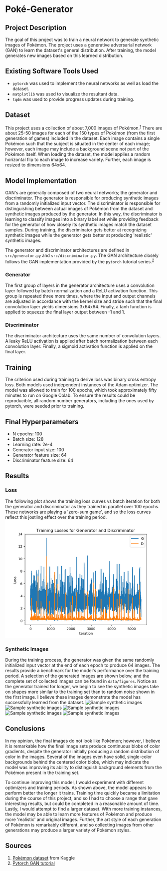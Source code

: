 # Poké-Generator

## Project Description
The goal of this project was to train a neural network to generate synthetic images of Pokémon. The project uses a generative adversarial network (GAN) to learn the dataset's general distribution. After training, the model generates new images based on this learned distribution.

## Existing Software Tools Used
- `pytorch` was used to implement the neural networks as well as load the dataset.
- `matplotlib` was used to visualize the resultant data.
- `tqdm` was used to provide progress updates during training.

## Dataset
This project uses a collection of about 7,000 images of Pokémon.<sup>[1](##Sources)</sup> There are about 25-50 images for each of the 150 types of Pokémon (from the first generation of games) included in the dataset. Each image contains a single Pokémon such that the subject is situated in the center of each image; however, each image may include a background scene not part of the Pokémon itself. When loading the dataset, the model applies a random horizontal flip to each image to increase variety. Further, each image is resized to dimensions 64x64.

## Model Implementation
GAN's are generally composed of two neural networks; the generator and discriminator. The generator is responsible for producing synthetic images from a randomly initialized input vector. The discriminator is responsible for distinguishing between actual images of Pokémon from the dataset and synthetic images produced by the generator. In this way, the discriminator is learning to classify images into a binary label set while providing feedback for the generator of how closely its synthetic images match the dataset samples. During training, the discriminator gets better at recognizing synthetic images while the generator gets better at producing 'realistic' synthetic images.

The generator and discriminator architectures are defined in `src/generator.py` and `src/discriminator.py`. The GAN architecture closely follows the GAN implementation provided by the `pytorch` tutorial series.<sup>[2](##Sources)</sup> 

### Generator
The first group of layers in the generator architecture uses a convolution layer followed by batch normalization and a ReLU activation function. This group is repeated three more times, where the input and output channels are adjusted in accordance with the kernel size and stride such that the final convolution layer yields dimensions 3x64x64. Finally, a tanh function is applied to squeeze the final layer output between -1 and 1.

### Discriminator
The discriminator architecture uses the same number of convolution layers. A leaky ReLU activation is applied after batch normalization between each convolution layer. Finally, a sigmoid activation function is applied on the final layer.

## Training
The criterion used during training to derive loss was binary cross entropy loss. Both models used independent instances of the Adam optimizer. The model was allowed to train for 100 epochs, which took approximately fifty minutes to run on Google Colab. To ensure the results could be reproducible, all random number generators, including the ones used by pytorch, were seeded prior to training.

## Final Hyperparameters
- N epochs: 100
- Batch size: 128
- Learning rate: 2e-4
- Generator input size: 100
- Generator feature size: 64
- Discriminator feature size: 64

## Results
### Loss
The following plot shows the training loss curves vs batch iteration for both the generator and discriminator as they trained in parallel over 100 epochs. These networks are playing a 'zero-sum game', and so the loss curves reflect this jostling effect over the training period.
![Training losses for G and D](/data/figures/losses.png)

### Synthetic Images
During the training process, the generator was given the same randomly initialized input vector at the end of each epoch to produce 64 images. The results provide a benchmark for the model's performance over the training period. A selection of the generated images are shown below, and the complete set of collected images can be found in `data/figures`. Notice as the generator trained for longer, we begin to see the synthetic images take on shapes more similar to the training set than to random noise shown in the first image. I believe these images demonstrate the model has successfully learned from the dataset.
![Sample synthetic images](/data/figures/epoch1gen.png)
![Sample synthetic images](/data/figures/epoch1gen.png)
![Sample synthetic images](/data/figures/epoch1gen.png)
![Sample synthetic images](/data/figures/epoch1gen.png)
![Sample synthetic images](/data/figures/epoch1gen.png)

## Conclusions
In my opinion, the final images do not look like Pokémon; however, I believe it is remarkable how the final image sets produce continuous blobs of color gradients, despite the generator initially producing a random distribution of color in the images. Several of the images even have solid, single-color backgrounds behind the centered color blobs, which may indicate the model was improving its ability to distinguish background elements from the Pokémon present in the training set. 

To continue improving this model, I would experiment with different optimizers and training periods. As shown above, the model appears to perform better the longer it trains. Training time quickly became a limitation during the course of this project, and so I had to choose a range that gave interesting results, but could be completed in a reasonable amount of time. Lastly, I would attempt to find a larger dataset. With more training instances, the model may be able to learn more features of Pokémon and produce more 'realistic' and original images. Further, the art style of each generation of Pokémon is remarkably different, and so collecting images from other generations may produce a larger variety of Pokémon styles.

## Sources
1. [Pokémon dataset](https://www.kaggle.com/datasets/lantian773030/pokemonclassification) from Kaggle
2. [Pytorch GAN tutorial](https://pytorch.org/tutorials/beginner/dcgan_faces_tutorial.html)